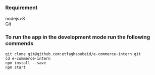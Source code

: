 ### Requirement
nodejs>8 <br/>
Git

### To run the app in the development mode  run the following commends
`git clone git@github.com:etfaghaoubeid/e-commerce-intern.git `<br/>
`cd e-commerce-intern`<br/>
`npm install --save`<br/>
`npm start`


